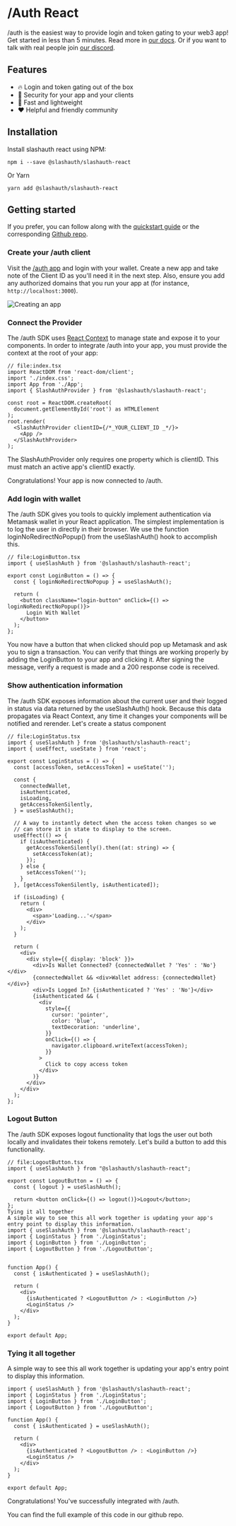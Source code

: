 # /Auth React

/auth is the easiest way to provide login and token gating to your web3 app! Get started in less than 5 minutes. Read more in [our docs](https://docs.slashauth.xyz). Or if you want to talk with real people join [our discord](https://discord.gg/9cuDEUcpRD).

## Features

- 🔥 Login and token gating out of the box
- 🔑 Security for your app and your clients
- 💨 Fast and lightweight
- ❤️ Helpful and friendly community

## Installation

Install slashauth react using NPM:

`npm i --save @slashauth/slashauth-react`

Or Yarn

`yarn add @slashauth/slashauth-react`

## Getting started

If you prefer, you can follow along with the [quickstart guide](https://docs.slashauth.xyz/quick-start) or the corresponding [Github repo](https://github.com/slashauth/slashauth-react-quickstart-example).

### Create your /auth client

Visit the [/auth app](https://app.slashauth.xyz) and login with your wallet. Create a new app and take note of the Client ID as you'll need it in the next step. Also, ensure you add any authorized domains that you run your app at (for instance, `http://localhost:3000`).

![Creating an app](https://d1l2xccggl7xwv.cloudfront.net/slashauth/slashauth-client-id.png)

### Connect the Provider

The /auth SDK uses [React Context](https://reactjs.org/docs/context.html) to manage state and expose it to your components. In order to integrate /auth into your app, you must provide the context at the root of your app:

```tsx
// file:index.tsx
import ReactDOM from 'react-dom/client';
import './index.css';
import App from './App';
import { SlashAuthProvider } from '@slashauth/slashauth-react';

const root = ReactDOM.createRoot(
  document.getElementById('root') as HTMLElement
);
root.render(
  <SlashAuthProvider clientID={/*_YOUR_CLIENT_ID _*/}>
    <App />
  </SlashAuthProvider>
);
```

The SlashAuthProvider only requires one property which is clientID. This must match an active app's clientID exactly.

Congratulations! Your app is now connected to /auth.

### Add login with wallet

The /auth SDK gives you tools to quickly implement authentication via Metamask wallet in your React application. The simplest implementation is to log the user in directly in their browser. We use the function loginNoRedirectNoPopup() from the useSlashAuth() hook to accomplish this.

```tsx
// file:LoginButton.tsx
import { useSlashAuth } from '@slashauth/slashauth-react';

export const LoginButton = () => {
  const { loginNoRedirectNoPopup } = useSlashAuth();

  return (
    <button className="login-button" onClick={() => loginNoRedirectNoPopup()}>
      Login With Wallet
    </button>
  );
};
```

You now have a button that when clicked should pop up Metamask and ask you to sign a transaction. You can verify that things are working properly by adding the LoginButton to your app and clicking it. After signing the message, verify a request is made and a 200 response code is received.

### Show authentication information

The /auth SDK exposes information about the current user and their logged in status via data returned by the useSlashAuth() hook. Because this data propagates via React Context, any time it changes your components will be notified and rerender. Let's create a status component

```tsx
// file:LoginStatus.tsx
import { useSlashAuth } from '@slashauth/slashauth-react';
import { useEffect, useState } from 'react';

export const LoginStatus = () => {
  const [accessToken, setAccessToken] = useState('');

  const {
    connectedWallet,
    isAuthenticated,
    isLoading,
    getAccessTokenSilently,
  } = useSlashAuth();

  // A way to instantly detect when the access token changes so we
  // can store it in state to display to the screen.
  useEffect(() => {
    if (isAuthenticated) {
      getAccessTokenSilently().then((at: string) => {
        setAccessToken(at);
      });
    } else {
      setAccessToken('');
    }
  }, [getAccessTokenSilently, isAuthenticated]);

  if (isLoading) {
    return (
      <div>
        <span>'Loading...'</span>
      </div>
    );
  }

  return (
    <div>
      <div style={{ display: 'block' }}>
        <div>Is Wallet Connected? {connectedWallet ? 'Yes' : 'No'}</div>
        {connectedWallet && <div>Wallet address: {connectedWallet}</div>}
        <div>Is Logged In? {isAuthenticated ? 'Yes' : 'No'}</div>
        {isAuthenticated && (
          <div
            style={{
              cursor: 'pointer',
              color: 'blue',
              textDecoration: 'underline',
            }}
            onClick={() => {
              navigator.clipboard.writeText(accessToken);
            }}
          >
            Click to copy access token
          </div>
        )}
      </div>
    </div>
  );
};
```

### Logout Button

The /auth SDK exposes logout functionality that logs the user out both locally and invalidates their tokens remotely. Let's build a button to add this functionality.

```tsx
// file:LogoutButton.tsx
import { useSlashAuth } from "@slashauth/slashauth-react";

export const LogoutButton = () => {
  const { logout } = useSlashAuth();

  return <button onClick={() => logout()}>Logout</button>;
};
Tying it all together
A simple way to see this all work together is updating your app's entry point to display this information.
import { useSlashAuth } from '@slashauth/slashauth-react';
import { LoginStatus } from './LoginStatus';
import { LoginButton } from './LoginButton';
import { LogoutButton } from './LogoutButton';


function App() {
  const { isAuthenticated } = useSlashAuth();

  return (
    <div>
      {isAuthenticated ? <LogoutButton /> : <LoginButton />}
      <LoginStatus />
    </div>
  );
}

export default App;
```

### Tying it all together

A simple way to see this all work together is updating your app's entry point to display this information.

```tsx
import { useSlashAuth } from '@slashauth/slashauth-react';
import { LoginStatus } from './LoginStatus';
import { LoginButton } from './LoginButton';
import { LogoutButton } from './LogoutButton';

function App() {
  const { isAuthenticated } = useSlashAuth();

  return (
    <div>
      {isAuthenticated ? <LogoutButton /> : <LoginButton />}
      <LoginStatus />
    </div>
  );
}

export default App;
```

Congratulations! You've successfully integrated with /auth.

You can find the full example of this code in our github repo.
